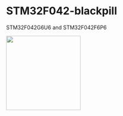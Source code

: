# STM32F042-blackpill
 STM32F042G6U6 and STM32F042F6P6

<img src="images/DSCF1889.JPG" width="200"/><br/>
